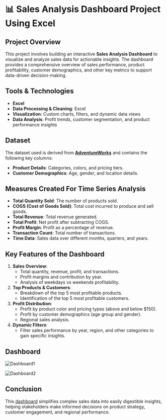 # 📊 Sales Analysis Dashboard Project Using Excel

## Project Overview
This project involves building an interactive **Sales Analysis Dashboard** to visualize and analyze sales data for actionable insights. The dashboard provides a comprehensive overview of sales performance, product profitability, customer demographics, and other key metrics to support data-driven decision-making.


## Tools & Technologies
- **Excel**
- **Data Processing & Cleaning**: Excel
- **Visualization**: Custom charts, filters, and dynamic data views
- **Data Analysis**: Profit trends, customer segmentation, and product performance insights


## Dataset
The dataset used is derived from [**AdventureWorks**](https://github.com/MaryamRafiquee/Sales-Analysis/blob/main/AdventureWorks.xlsx) and contains the following key columns:
- **Product Details**: Categories, colors, and pricing tiers.
- **Customer Demographics**: Age, gender, and location details.


## Measures Created For Time Series Analysis
- **Total Quantity Sold**: The number of products sold.
- **COGS (Cost of Goods Sold)**: Total cost incurred to produce and sell goods.
- **Total Revenue**: Total revenue generated.
- **Total Profit**: Net profit after subtracting COGS.
- **Profit Margin**: Profit as a percentage of revenue.
- **Transaction Count**: Total number of transactions.
- **Time Data**: Sales data over different months, quarters, and years.



## Key Features of the Dashboard
1. **Sales Overview**:
   - Total quantity, revenue, profit, and transactions.
   - Profit margins and contribution by year.
   - Analysis of weekdays vs weekends profitability.
2. **Top Products & Customers**:
   - Breakdown of the top 5 most profitable products.
   - Identification of the top 5 most profitable customers.
3. **Profit Distribution**:
   - Profit by product color and pricing types (above and below $150).
   - Profit by customer demographics (age group and gender).
   - Regional sales analysis.
4. **Dynamic Filters**:
   - Filter sales performance by year, region, and other categories to gain specific insights.

## Dashboard

![Dashboard1](https://github.com/user-attachments/assets/a5684a90-8988-45fc-bf7a-c1928cd608a0) 

![Dashboard2](https://github.com/user-attachments/assets/a5a04eac-3a1f-409c-b9f6-2962b2c0647f)


## Conclusion
This [dashboard](https://github.com/MaryamRafiquee/Sales-Analysis/blob/main/Dashboard_Excel.xlsm) simplifies complex sales data into easily digestible insights, helping stakeholders make informed decisions on product strategy, customer engagement, and regional performance.
